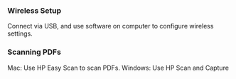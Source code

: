 ### Wireless Setup

Connect via USB, and use software on computer to configure wireless settings.


### Scanning PDFs

Mac: Use HP Easy Scan to scan PDFs.
Windows: Use HP Scan and Capture